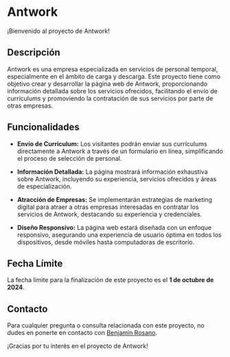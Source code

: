# Antwork

¡Bienvenido al proyecto de Antwork!

## Descripción

Antwork es una empresa especializada en servicios de personal temporal, especialmente en el ámbito de carga y descarga. Este proyecto tiene como objetivo crear y desarrollar la página web de Antwork, proporcionando información detallada sobre los servicios ofrecidos, facilitando el envío de currículums y promoviendo la contratación de sus servicios por parte de otras empresas.

## Funcionalidades

- **Envío de Curriculum:** Los visitantes podrán enviar sus currículums directamente a Antwork a través de un formulario en línea, simplificando el proceso de selección de personal.
  
- **Información Detallada:** La página mostrará información exhaustiva sobre Antwork, incluyendo su experiencia, servicios ofrecidos y áreas de especialización.
  
- **Atracción de Empresas:** Se implementarán estrategias de marketing digital para atraer a otras empresas interesadas en contratar los servicios de Antwork, destacando su experiencia y credenciales.
  
- **Diseño Responsivo:** La página web estará diseñada con un enfoque responsivo, asegurando una experiencia de usuario óptima en todos los dispositivos, desde móviles hasta computadoras de escritorio.

## Fecha Límite

La fecha límite para la finalización de este proyecto es el **1 de octubre de 2024**.

## Contacto

Para cualquier pregunta o consulta relacionada con este proyecto, no dudes en ponerte en contacto con [Benjamin Rosano](mailto:rosanojuan65@gmail.com).

¡Gracias por tu interés en el proyecto de Antwork!
